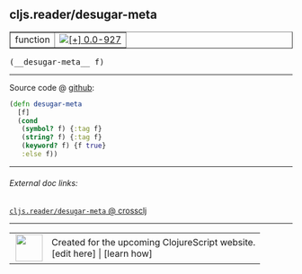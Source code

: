 ## cljs.reader/desugar-meta



 <table border="1">
<tr>
<td>function</td>
<td><a href="https://github.com/cljsinfo/cljs-api-docs/tree/0.0-927"><img valign="middle" alt="[+] 0.0-927" title="Added in 0.0-927" src="https://img.shields.io/badge/+-0.0--927-lightgrey.svg"></a> </td>
</tr>
</table>


 <samp>
(__desugar-meta__ f)<br>
</samp>

---







Source code @ [github](https://github.com/clojure/clojurescript/blob/r2356/src/cljs/cljs/reader.cljs#L350-L356):

```clj
(defn desugar-meta
  [f]
  (cond
   (symbol? f) {:tag f}
   (string? f) {:tag f}
   (keyword? f) {f true}
   :else f))
```

<!--
Repo - tag - source tree - lines:

 <pre>
clojurescript @ r2356
└── src
    └── cljs
        └── cljs
            └── <ins>[reader.cljs:350-356](https://github.com/clojure/clojurescript/blob/r2356/src/cljs/cljs/reader.cljs#L350-L356)</ins>
</pre>

-->

---



###### External doc links:

[`cljs.reader/desugar-meta` @ crossclj](http://crossclj.info/fun/cljs.reader.cljs/desugar-meta.html)<br>

---

 <table>
<tr><td>
<img valign="middle" align="right" width="48px" src="http://i.imgur.com/Hi20huC.png">
</td><td>
Created for the upcoming ClojureScript website.<br>
[edit here] | [learn how]
</td></tr></table>

[edit here]:https://github.com/cljsinfo/cljs-api-docs/blob/master/cljsdoc/cljs.reader_desugar-meta.cljsdoc
[learn how]:https://github.com/cljsinfo/cljs-api-docs/wiki/cljsdoc-files

<!--

This information was too distracting to show to readers, but I'll leave it
commented here since it is helpful to:

- pretty-print the data used to generate this document
- and show how to retrieve that data



The API data for this symbol:

```clj
{:ns "cljs.reader",
 :name "desugar-meta",
 :type "function",
 :signature ["[f]"],
 :source {:code "(defn desugar-meta\n  [f]\n  (cond\n   (symbol? f) {:tag f}\n   (string? f) {:tag f}\n   (keyword? f) {f true}\n   :else f))",
          :title "Source code",
          :repo "clojurescript",
          :tag "r2356",
          :filename "src/cljs/cljs/reader.cljs",
          :lines [350 356]},
 :full-name "cljs.reader/desugar-meta",
 :full-name-encode "cljs.reader_desugar-meta",
 :history [["+" "0.0-927"]]}

```

Retrieve the API data for this symbol:

```clj
;; from Clojure REPL
(require '[clojure.edn :as edn])
(-> (slurp "https://raw.githubusercontent.com/cljsinfo/cljs-api-docs/catalog/cljs-api.edn")
    (edn/read-string)
    (get-in [:symbols "cljs.reader/desugar-meta"]))
```

-->
